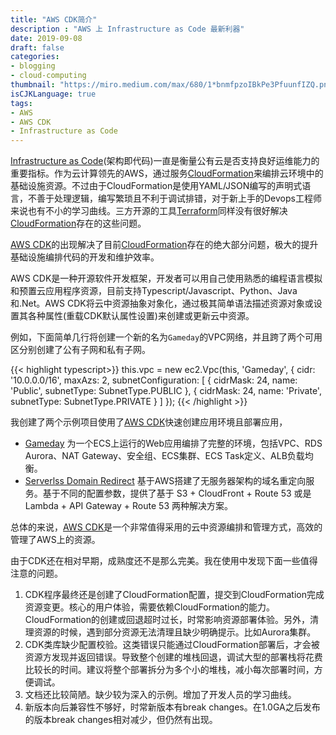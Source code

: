 ```yaml
---
title: "AWS CDK简介"
description : "AWS 上 Infrastructure as Code 最新利器"
date: 2019-09-08
draft: false
categories:
- blogging
- cloud-computing
thumbnail: "https://miro.medium.com/max/680/1*bnmfpzoIBkPe3PfuunfIZQ.png"
isCJKLanguage: true
tags:
- AWS
- AWS CDK
- Infrastructure as Code
---
```


[Infrastructure as Code][infra-as-cdoe](架构即代码)一直是衡量公有云是否支持良好运维能力的重要指标。作为云计算领先的AWS，通过服务[CloudFormation][aws-cloudformation]来编排云环境中的基础设施资源。不过由于CloudFormation是使用YAML/JSON编写的声明式语言，不善于处理逻辑，编写繁琐且不利于调试排错，对于新上手的Devops工程师来说也有不小的学习曲线。三方开源的工具[Terraform][terraform]同样没有很好解决[CloudFormation][aws-cloudformation]存在的这些问题。

<!--more-->

[AWS CDK][aws-cdk]的出现解决了目前[CloudFormation][aws-cloudformation]存在的绝大部分问题，极大的提升基础设施编排代码的开发和维护效率。

AWS CDK是一种开源软件开发框架，开发者可以用自己使用熟悉的编程语言模拟和预置云应用程序资源，目前支持Typescript/Javascript、Python、Java和.Net。AWS CDK将云中资源抽象对象化，通过极其简单语法描述资源对象或设置其各种属性(重载CDK默认属性设置)来创建或更新云中资源。

例如，下面简单几行将创建一个新的名为`Gameday`的VPC网络，并且跨了两个可用区分别创建了公有子网和私有子网。

{{< highlight typescript>}}
    this.vpc = new ec2.Vpc(this, 'Gameday', {
      cidr: '10.0.0.0/16',
      maxAzs: 2,
      subnetConfiguration: [ 
        { 
          cidrMask: 24, 
          name: 'Public', 
          subnetType: SubnetType.PUBLIC
        }, 
        { 
          cidrMask: 24, 
          name: 'Private', 
          subnetType: SubnetType.PRIVATE
        }
      ]
    });
{{< /highlight >}}

我创建了两个示例项目使用了[AWS CDK][aws-cdk]快速创建应用环境且部署应用，

- [Gameday][gameday-cdk] 为一个ECS上运行的Web应用编排了完整的环境，包括VPC、RDS Aurora、NAT Gateway、安全组、ECS集群、ECS Task定义、ALB负载均衡。
- [Serverlss Domain Redirect][serverless-domain-redirect] 基于AWS搭建了无服务器架构的域名重定向服务。基于不同的配置参数，提供了基于 S3 + CloudFront + Route 53 或是 Lambda + API Gateway + Route 53 两种解决方案。

总体的来说，[AWS CDK][aws-cdk]是一个非常值得采用的云中资源编排和管理方式，高效的管理了AWS上的资源。

由于CDK还在相对早期，成熟度还不是那么完美。我在使用中发现下面一些值得注意的问题。

1. CDK程序最终还是创建了CloudFormation配置，提交到CloudFormation完成资源变更。核心的用户体验，需要依赖CloudFormation的能力。CloudFormation的创建或回退超时过长，时常影响资源部署体验。另外，清理资源的时候，遇到部分资源无法清理且缺少明确提示。比如Aurora集群。
2. CDK类库缺少配置校验。这类错误只能通过CloudFormation部署后，才会被资源方发现并返回错误。导致整个创建的堆栈回退，调试大型的部署栈将花费比较长的时间。建议将整个部署拆分为多个小的堆栈，减小每次部署时间，方便调试。
3. 文档还比较简陋。缺少较为深入的示例。增加了开发人员的学习曲线。
4. 新版本向后兼容性不够好，时常新版本有break changes。在1.0GA之后发布的版本break changes相对减少，但仍然有出现。

[infra-as-cdoe]: https://en.wikipedia.org/wiki/Infrastructure_as_code
[aws-cloudformation]: https://aws.amazon.com/cn/cloudformation/
[aws-cdk]: https://aws.amazon.com/cn/cdk/
[terraform]: https://en.wikipedia.org/wiki/Terraform_(software)
[gameday-cdk]: https://github.com/zxkane/gameday-cdk
[serverless-domain-redirect]: https://github.com/zxkane/serverless-domain-redirect